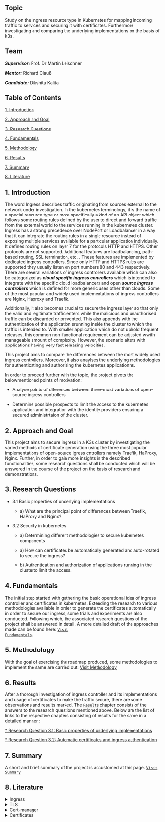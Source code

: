 ## Topic

Study on the Ingress resource type in Kubernetes for mapping incoming traffic to services and securing it with certificates. Furthermore investigating and comparing the underlying implementations on the basis of k3s.

## Team

***Supervisor:*** Prof. Dr Martin Leischner

***Mentor:*** Richard Clauß

***Candidate:*** Dikshita Kalita



## Table of Contents


<a href="https://github.com/dikshita-git/Research-Project/blob/main/README.md#1-introduction">1. Introduction</a>

<a href="https://github.com/dikshita-git/Research-Project/blob/main/README.md#2-approach-and-goal">2. Approach and Goal</a>

<a href="https://github.com/dikshita-git/Research-Project/blob/main/README.md#3-research-questions">3. Research Questions</a>

<a href="https://github.com/dikshita-git/Research-Project/blob/main/README.md#4-fundamentals">4. Fundamentals</a>
  
<a href="https://github.com/dikshita-git/Research-Project/blob/main/README.md#5-methodology">5. Methodology</a>

<a href="https://github.com/dikshita-git/Research-Project/blob/main/README.md#6-results">6. Results</a>

<a href="https://github.com/dikshita-git/Research-Project/blob/main/README.md#7-summary">7. Summary</a> 

<a href="https://github.com/dikshita-git/Research-Project/blob/main/README.md#8-literature">8. Literature</a> 




## 1. Introduction

The word Ingress describes traffic originating from sources external to the network under investigation. In the kubernetes terminology, it is the name of a special resource type or more specifically a kind of an API object which follows some routing rules defined by the user to direct and forward traffic from the external world to the services running in the kubernetes cluster. Ingress has a strong precedence over NodePort or Loadbalancer in a way that it can integrate the routing rules in a single resource instead of exposing multiple services available for a particular application individually. It defines routing rules on layer 7 for the protocols HTTP and HTTPS. Other protocols are not supported. Additional features are loadbalancing, path-based routing, SSL termination, etc. . These features are implemented by dedicated ingress controllers. Since only HTTP and HTTPS rules are supported they usually listen on port numbers 80 and 443 respectively. There are several variations of ingress controllers available which can also be categorized as ***cloud specific ingress controllers*** which is intended to integrate with the specific cloud loadbalancers and open ***source ingress controllers*** which is defined for more generic uses other than clouds. Some of the most popular and widely used implementations of ingress controllers are Nginx, Haproxy and Traefik. 

Additionally, it also becomes crucial to secure the ingress layer so that only the valid and legitimate traffic enters while the malicious and unauthorised traffic can be discarded or prevented. This also appends with the authentication of the application srunning inside the cluster to which the traffic is intended to. With smaller application which do not uphold frequent releases, this common non-functional requirement can be adjusted wwith manageable amount of complexity. However, the scenario alters with applications having very fast releasing velocities. 

This project aims to compare the differences between the most widely used ingress controllers. Moreover, it also anaylses the underlying methodologies for authenticating and authorising the kubernetes applicationns.

In order to proceed further with the topic, the project pivots the belowmentioned points of motivation:

* Analyse points of diferences between three-most variations of open-source ingress controllers.

* Determine possible prospects to limit the access to the kubernetes application and integration with the identity providers ensuring a secured administrtaion of the cluster.


## 2. Approach and Goal

This project aims to secure ingress in a K3s cluster by investigating the varied methods of certificate generation using the three most popular implementations of open-source igress cntrollers namely Traefik, HaProxy, Nginx.
Further, in order to gain more insights in the described functionalities, some research questions shall be conducted which will be answered in the course of the project on the basis of research and demonstrations.




## 3. Research Questions

- 3.1 Basic properties of underlying implementations
  
     - a) What are the principal point of differences between Traefik, HaProxy and Nginx?

- 3.2 Security in kubernetes

     - a) Determining different methodologies to secure kubernetes components
          
     - a) How can certificates be automatically generated and auto-rotated to secure the ingress?
     
     - b) Authentication and authorization of applications running in the clusterto limit the access.
     
  



## 4. Fundamentals

The initial step started with gathering the basic operational idea of ingress controller and certificates in kubernetes. Extending the research to various methodologies available in order to generate the certificates automatically in order to secure our ingress, some trials and experiments are also conducted. Following which, the associated research questions of the project shall be answered in detail. A more detailed draft of the approaches made can be found here: <a href="https://github.com/dikshita-git/Research-Project/wiki/Project-Report#1-fundamentals"><code>Visit Fundamentals</code></a>.

 
 
## 5. Methodology

With the goal of exercising the roadmap produced, some methodologies to implement the same are carried out: <a href="https://github.com/dikshita-git/Research-Project/wiki/Project-Report#2-methodology">Visit Methodology</a>




## 6. Results

After a thorough investigation of ingress controller and its implementations and usage of certificates to make the traffic secure, there are some observations and results marked. The <a href="https://github.com/dikshita-git/Research-Project/wiki/Project-Report#3-results"><code>Results</code></a> chapter consists of the answers to the research questions mentioned above. Below are the list of links to the respective chapters consisting of results for the same in a detailed manner :

<a href="https://github.com/dikshita-git/Research-Project/wiki/Project-Report#a-nginx-based-ingress-controller-vs-haproxy-based-ingress-controller-vs-traefik">* Research Question 3.1: Basic properties of underlying implementations</a>

<a href="https://github.com/dikshita-git/Research-Project/blob/main/K3s/Chapters/Results/3.2_Authentication_and_authorization_of_applications%20_running_in_the_cluster.md">* Research Question 3.2: Automatic certificates and ingress authentication</a>



## 7. Summary

A short and brief summary of the project is accustomed at this page. <a href="https://github.com/dikshita-git/Research-Project/wiki/Project-Report#4-summary"><code>Visit Summary</code></a>



## 8. Literature


<details><summary>Ingress</summary><p>
  
  * <code><a href="https://kubernetes.io/docs/concepts/services-networking/ingress/">Ingress</code></a>
  * <code><a href="https://opensource.googleblog.com/2020/09/kubernetes-ingress-goes-ga.html">Ingress routing types</a></code>
  

</p></details>

<details><summary>TLS</summary><p>
  
  * <code><a href="https://opensource.com/article/20/3/ssl-letsencrypt-k3s">TLS in K3s</a></code>
  
  * <code><a href="https://www.thebookofjoel.com/k3s-cert-manager-letsencrypt">TLS in K3s with traefik, cert-manager and Lets-Encrypt</a></code>
  
  * <code><a href="https://sysadmins.co.za/https-using-letsencrypt-and-traefik-with-k3s/">HTTPS using Letsencrypt and Traefik with k3s</a></code>
  
  * <code><a href="https://devopscube.com/configure-ingress-tls-kubernetes/">How To Configure Ingress TLS/SSL Certificates in Kubernetes</a></code>
  
  * <code><a href="https://lachlan.io/blog/using-wildcard-certificates-with-traefik-and-k3s">Using Wildcard Certificates with Traefik and K3s</a></code> 
  
</p></details>

<details><summary>Cert-manager</summary><p>
  
  * <code><a href="https://cert-manager.io/docs/">Cert manager</a></code>
  
  * <code><a href="https://cert-manager.io/docs/concepts/ca-injector/">Cert manager Cainjector</a></code>
  
  * <code><a href="https://bryanbende.com/development/2021/07/01/k3s-raspberry-pi-cert-manager">Cert-manager in K3s</a></code>
  
  * <code><a href="https://www.techtarget.com/searchitoperations/tip/Learn-to-use-Kubernetes-CRDs-in-this-tutorial-example">CRDs </a></code>

  * <code><a href="https://www.howtogeek.com/devops/what-are-kubernetes-custom-resource-definitions-crds/">K8s CRDs </a> </code>
  
</p></details> 


<details><summary>Certificates</summary><p>
  
  * <code><a href="https://ikarus.sg/why-traefik-ingress-controller/">Kubernetes Ingress Controllers</a></code>
  
  * <code><a href="https://kubernetes.io/docs/concepts/services-networking/ingress-controllers/">Ingress Controllers</a></code>
  
  * <code><a href="https://traefik.io/glossary/kubernetes-ingress-and-ingress-controller-101/">What is a Kubernetes Ingress Controller?</a></code>
  
</p></details> 


